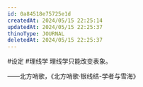 ```yaml
---
id: 0a84518e75725e1d
createdAt: 2024/05/15 22:25:14
updatedAt: 2024/05/15 22:25:37
thinoType: JOURNAL
deletedAt: 2024/05/15 22:25:37
---
```

#设定 #理线学 理线学只能改变表象。

——北方哨歌，《北方哨歌·银线结-学者与雪海》